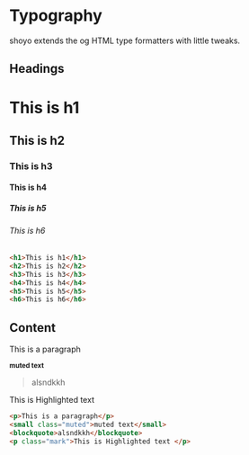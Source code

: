 # Typography

shoyo extends the og HTML type formatters with little tweaks. 

## Headings

<h1>This is h1</h1>
<h2>This is h2</h2>
<h3>This is h3</h3>
<h4>This is h4</h4>
<h5>This is h5</h5>
<h6>This is h6</h6>

```html
<h1>This is h1</h1>
<h2>This is h2</h2>
<h3>This is h3</h3>
<h4>This is h4</h4>
<h5>This is h5</h5>
<h6>This is h6</h6>
```

## Content
<p>This is a paragraph</p>
<small class="muted"><b>muted text</b></small>
<blockquote>alsndkkh</blockquote>
<p class="mark">This is Highlighted text </p>

```html
<p>This is a paragraph</p>
<small class="muted">muted text</small>
<blockquote>alsndkkh</blockquote>
<p class="mark">This is Highlighted text </p>
```